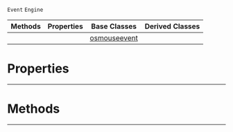  `Event` `Engine`



|Methods|Properties|Base Classes|Derived Classes|
|---|---|---|---|
| | |[osmouseevent](osmouseevent.md)| |


 #  Properties


---  
 #  Methods


---  
 

 